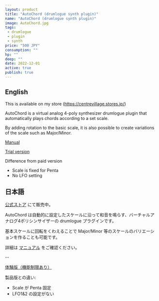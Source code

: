 ```yaml
---
layout: product
title: "AutoChord (drumlogue synth plugin)"
name: "AutoChord (drumlogue synth plugin)"
image: AutoChord.jpg
tags:
 - drumlogue
 - plugin
 - synth
price: "500 JPY"
consumption: ""
hp: ""
deep: ""
date: 2022-12-01
active: true
publish: true
---
```


## English
This is available on my store (https://centrevillage.stores.jp/)

AutoChord is a virtual analog 4-poly synthesizer drumlogue plugin that automatically plays chords according to a set scale.

By adding rotation to the basic scale, it is also possible to create variations of the scale such as Major/Minor.

[Manual](https://docs.google.com/document/d/1STETnORJx4thVHWtEnZRhhcoUCoelnsyglYrK41WSf0/edit?usp=sharing)

[Trial version](https://drive.google.com/file/d/1lwsQOO6Fm8Au7kbT5X1Xr21IRj93Ul7W/view?usp=share_link)

Difference from paid version
- Scale is fixed for Penta
- No LFO setting

## 日本語

[公式ストア](https://centrevillage.stores.jp/) にて販売中。

AutoChord は自動的に設定したスケールに沿って和音を鳴らす、バーチャルアナログ4ポリシンサイザーの drumlogue プラグインです。

基本スケールに回転をくわえることで Major/Minor 等のスケールのバリエーションを作ることも可能です。

詳細は [マニュアル](https://docs.google.com/document/d/1STETnORJx4thVHWtEnZRhhcoUCoelnsyglYrK41WSf0/edit?usp=sharing) をご確認ください。

--

[体験版（機能制限あり）](https://drive.google.com/file/d/1lwsQOO6Fm8Au7kbT5X1Xr21IRj93Ul7W/view?usp=share_link)

製品版との違い:

- Scale が Penta 固定
- LFO1&2 の設定がない
